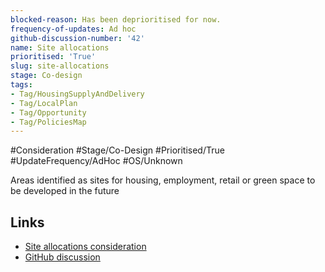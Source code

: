 ```yaml
---
blocked-reason: Has been deprioritised for now.
frequency-of-updates: Ad hoc
github-discussion-number: '42'
name: Site allocations
prioritised: 'True'
slug: site-allocations
stage: Co-design
tags:
- Tag/HousingSupplyAndDelivery
- Tag/LocalPlan
- Tag/Opportunity
- Tag/PoliciesMap
---
```


#Consideration #Stage/Co-Design #Prioritised/True #UpdateFrequency/AdHoc #OS/Unknown

Areas identified as sites for housing, employment, retail or green space to be developed in the future

## Links

* [Site allocations consideration](https://design.planning.data.gov.uk/planning-consideration/site-allocations)
* [GitHub discussion](https://github.com/digital-land/data-standards-backlog/discussions/42)